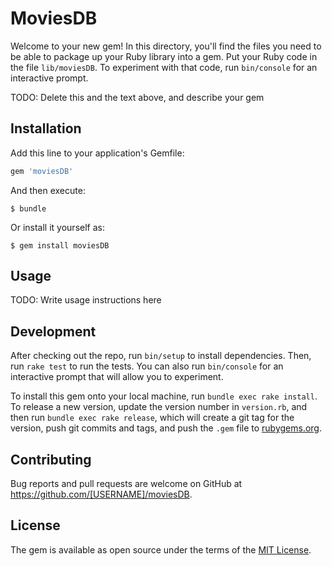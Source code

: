 # MoviesDB

Welcome to your new gem! In this directory, you'll find the files you need to be able to package up your Ruby library into a gem. Put your Ruby code in the file `lib/moviesDB`. To experiment with that code, run `bin/console` for an interactive prompt.

TODO: Delete this and the text above, and describe your gem

## Installation

Add this line to your application's Gemfile:

```ruby
gem 'moviesDB'
```

And then execute:

    $ bundle

Or install it yourself as:

    $ gem install moviesDB

## Usage

TODO: Write usage instructions here

## Development

After checking out the repo, run `bin/setup` to install dependencies. Then, run `rake test` to run the tests. You can also run `bin/console` for an interactive prompt that will allow you to experiment.

To install this gem onto your local machine, run `bundle exec rake install`. To release a new version, update the version number in `version.rb`, and then run `bundle exec rake release`, which will create a git tag for the version, push git commits and tags, and push the `.gem` file to [rubygems.org](https://rubygems.org).

## Contributing

Bug reports and pull requests are welcome on GitHub at https://github.com/[USERNAME]/moviesDB.


## License

The gem is available as open source under the terms of the [MIT License](http://opensource.org/licenses/MIT).

